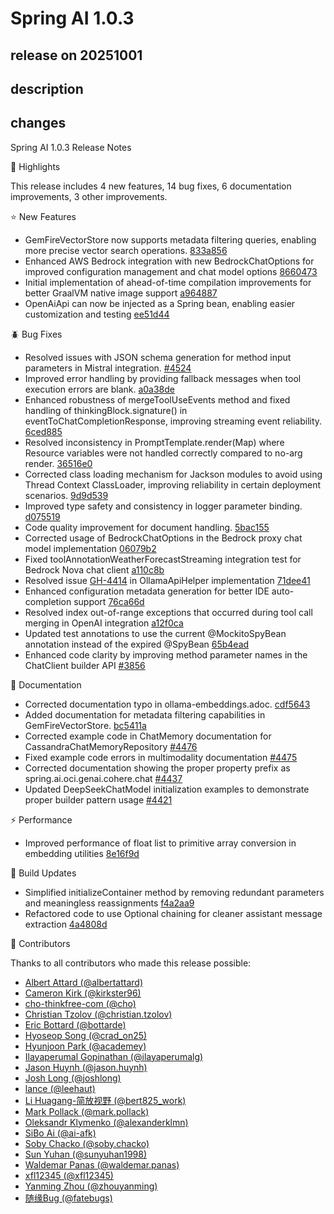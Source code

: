 # Spring AI 1.0.3

## release on 20251001
## description
## changes
Spring AI 1.0.3 Release Notes

🎯 Highlights

This release includes 4 new features, 14 bug fixes, 6 documentation improvements, 3 other improvements.

⭐ New Features

* GemFireVectorStore now supports metadata filtering queries, enabling more precise vector search operations. <a href="https://github.com/spring-projects/spring-ai/commit/833a856f51090f0eb98332db2341ce7a107af1fd">833a856</a>
* Enhanced AWS Bedrock integration with new BedrockChatOptions for improved configuration management and chat model options <a href="https://github.com/spring-projects/spring-ai/commit/86604733398e91efeec8d02636b7c85ece4ca80d">8660473</a>
* Initial implementation of ahead-of-time compilation improvements for better GraalVM native image support <a href="https://github.com/spring-projects/spring-ai/commit/a96488716924be6e020a48a45e72279293118ba6">a964887</a>
* OpenAiApi can now be injected as a Spring bean, enabling easier customization and testing <a href="https://github.com/spring-projects/spring-ai/commit/ee51d44675af5aa9d7773bf24d811808739c09ba">ee51d44</a>

🪲 Bug Fixes

* Resolved issues with JSON schema generation for method input parameters in Mistral integration. <a href="https://github.com/spring-projects/spring-ai/pull/4524" data-hovercard-type="pull_request" data-hovercard-url="/spring-projects/spring-ai/pull/4524/hovercard">#4524</a>
* Improved error handling by providing fallback messages when tool execution errors are blank. <a href="https://github.com/spring-projects/spring-ai/commit/a0a38de0b284fa30ada947dffada9692dad85914">a0a38de</a>
* Enhanced robustness of mergeToolUseEvents method and fixed handling of thinkingBlock.signature() in eventToChatCompletionResponse, improving streaming event reliability. <a href="https://github.com/spring-projects/spring-ai/commit/6ced885e7e036480957b9192d18b511b9d6f6ac5">6ced885</a>
* Resolved inconsistency in PromptTemplate.render(Map) where Resource variables were not handled correctly compared to no-arg render. <a href="https://github.com/spring-projects/spring-ai/commit/36516e0eed6c2f8b9ae2d68014b653c647bca17c">36516e0</a>
* Corrected class loading mechanism for Jackson modules to avoid using Thread Context ClassLoader, improving reliability in certain deployment scenarios. <a href="https://github.com/spring-projects/spring-ai/commit/9d9d539daf0ba74fbf63cc700962175141f90ce4">9d9d539</a>
* Improved type safety and consistency in logger parameter binding. <a href="https://github.com/spring-projects/spring-ai/commit/d075519a3513149580404b64e606a0685151d831">d075519</a>
* Code quality improvement for document handling. <a href="https://github.com/spring-projects/spring-ai/commit/5bac155b45b90fabd6340873f6425588dc119bd5">5bac155</a>
* Corrected usage of BedrockChatOptions in the Bedrock proxy chat model implementation <a href="https://github.com/spring-projects/spring-ai/commit/06079b2723267a56b57eceb6c6836c3f7af62f94">06079b2</a>
* Fixed toolAnnotationWeatherForecastStreaming integration test for Bedrock Nova chat client <a href="https://github.com/spring-projects/spring-ai/commit/a110c8b97cd46650cfdaee2b6a2e188fc54ea3ab">a110c8b</a>
* Resolved issue <a class="issue-link js-issue-link" data-error-text="Failed to load title" data-id="3430076211" data-permission-text="Title is private" data-url="https://github.com/spring-projects/spring-ai/issues/4414" data-hovercard-type="issue" data-hovercard-url="/spring-projects/spring-ai/issues/4414/hovercard" href="https://github.com/spring-projects/spring-ai/issues/4414">GH-4414</a> in OllamaApiHelper implementation <a href="https://github.com/spring-projects/spring-ai/commit/71dee41f061c8b3e0f3ff6e1509d8187372eea01">71dee41</a>
* Enhanced configuration metadata generation for better IDE auto-completion support <a href="https://github.com/spring-projects/spring-ai/commit/76ca66d5ddf433dce49eb981537f7ae5ec75be34">76ca66d</a>
* Resolved index out-of-range exceptions that occurred during tool call merging in OpenAI integration <a href="https://github.com/spring-projects/spring-ai/commit/a12f0ca7e0b30838ccf5ccf0da1598df8acab5fa">a12f0ca</a>
* Updated test annotations to use the current @MockitoSpyBean annotation instead of the expired @SpyBean <a href="https://github.com/spring-projects/spring-ai/commit/65b4eada1f7164710532e93762c7245cd15acbf9">65b4ead</a>
* Enhanced code clarity by improving method parameter names in the ChatClient builder API <a href="https://github.com/spring-projects/spring-ai/pull/3856" data-hovercard-type="pull_request" data-hovercard-url="/spring-projects/spring-ai/pull/3856/hovercard">#3856</a>

📓 Documentation

* Corrected documentation typo in ollama-embeddings.adoc. <a href="https://github.com/spring-projects/spring-ai/commit/cdf5643fa0cb7d8888da9279bb82dcdbcc8468f0">cdf5643</a>
* Added documentation for metadata filtering capabilities in GemFireVectorStore. <a href="https://github.com/spring-projects/spring-ai/commit/bc5411ac6ea6ffad06ce7218c7eded78b01f9aa9">bc5411a</a>
* Corrected example code in ChatMemory documentation for CassandraChatMemoryRepository <a href="https://github.com/spring-projects/spring-ai/pull/4476" data-hovercard-type="pull_request" data-hovercard-url="/spring-projects/spring-ai/pull/4476/hovercard">#4476</a>
* Fixed example code errors in multimodality documentation <a href="https://github.com/spring-projects/spring-ai/pull/4475" data-hovercard-type="pull_request" data-hovercard-url="/spring-projects/spring-ai/pull/4475/hovercard">#4475</a>
* Corrected documentation showing the proper property prefix as spring.ai.oci.genai.cohere.chat <a href="https://github.com/spring-projects/spring-ai/pull/4437" data-hovercard-type="pull_request" data-hovercard-url="/spring-projects/spring-ai/pull/4437/hovercard">#4437</a>
* Updated DeepSeekChatModel initialization examples to demonstrate proper builder pattern usage <a href="https://github.com/spring-projects/spring-ai/pull/4421" data-hovercard-type="pull_request" data-hovercard-url="/spring-projects/spring-ai/pull/4421/hovercard">#4421</a>

⚡ Performance

* Improved performance of float list to primitive array conversion in embedding utilities <a href="https://github.com/spring-projects/spring-ai/commit/8e16f9d05181fadec119c03a21c850f0cee38a8f">8e16f9d</a>

🔩 Build Updates

* Simplified initializeContainer method by removing redundant parameters and meaningless reassignments <a href="https://github.com/spring-projects/spring-ai/commit/f4a2aa9ef093f53fdf9428d42789400cae55e44c">f4a2aa9</a>
* Refactored code to use Optional chaining for cleaner assistant message extraction <a href="https://github.com/spring-projects/spring-ai/commit/4a4808d17099670388a1a24fbde80f4e76d6e071">4a4808d</a>

🙏 Contributors

Thanks to all contributors who made this release possible:

* <a href="https://github.com/albertattard">Albert Attard (@albertattard)</a>
* <a href="https://github.com/kirkster96">Cameron Kirk (@kirkster96)</a>
* <a href="https://github.com/cho">cho-thinkfree-com (@cho)</a>
* <a href="https://github.com/christian.tzolov">Christian Tzolov (@christian.tzolov)</a>
* <a href="https://github.com/bottarde">Eric Bottard (@bottarde)</a>
* <a href="https://github.com/crad_on25">Hyoseop Song (@crad_on25)</a>
* <a href="https://github.com/academey">Hyunjoon Park (@academey)</a>
* <a href="https://github.com/ilayaperumalg">Ilayaperumal Gopinathan (@ilayaperumalg)</a>
* <a href="https://github.com/jason.huynh">Jason Huynh (@jason.huynh)</a>
* <a href="https://github.com/joshlong">Josh Long (@joshlong)</a>
* <a href="https://github.com/leehaut">lance (@leehaut)</a>
* <a href="https://github.com/bert825_work">Li Huagang-简放视野 (@bert825_work)</a>
* <a href="https://github.com/mark.pollack">Mark Pollack (@mark.pollack)</a>
* <a href="https://github.com/alexanderklmn">Oleksandr Klymenko (@alexanderklmn)</a>
* <a href="https://github.com/ai-afk">SiBo Ai (@ai-afk)</a>
* <a href="https://github.com/soby.chacko">Soby Chacko (@soby.chacko)</a>
* <a href="https://github.com/sunyuhan1998">Sun Yuhan (@sunyuhan1998)</a>
* <a href="https://github.com/waldemar.panas">Waldemar Panas (@waldemar.panas)</a>
* <a href="https://github.com/xfl12345">xfl12345 (@xfl12345)</a>
* <a href="https://github.com/zhouyanming">Yanming Zhou (@zhouyanming)</a>
* <a href="https://github.com/fatebugs">随缘Bug (@fatebugs)</a>

